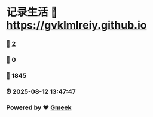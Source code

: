 # 记录生活 :link: https://gvklmlreiy.github.io 
### :page_facing_up: [2](https://gvklmlreiy.github.io/tag.html) 
### :speech_balloon: 0 
### :hibiscus: 1845 
### :alarm_clock: 2025-08-12 13:47:47 
### Powered by :heart: [Gmeek](https://github.com/Meekdai/Gmeek)
